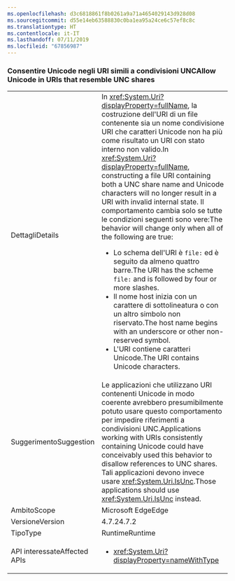 ```yaml
---
ms.openlocfilehash: d3c6818861f8b0261a9a71a4654029143d928d08
ms.sourcegitcommit: d55e14eb63588830c0ba1ea95a24ce6c57ef8c8c
ms.translationtype: HT
ms.contentlocale: it-IT
ms.lasthandoff: 07/11/2019
ms.locfileid: "67856987"
---
```

### <a name="allow-unicode-in-uris-that-resemble-unc-shares"></a><span data-ttu-id="7ac53-101">Consentire Unicode negli URI simili a condivisioni UNC</span><span class="sxs-lookup"><span data-stu-id="7ac53-101">Allow Unicode in URIs that resemble UNC shares</span></span>

|   |   |
|---|---|
|<span data-ttu-id="7ac53-102">Dettagli</span><span class="sxs-lookup"><span data-stu-id="7ac53-102">Details</span></span>|<span data-ttu-id="7ac53-103">In <xref:System.Uri?displayProperty=fullName>, la costruzione dell'URI di un file contenente sia un nome condivisione URI che caratteri Unicode non ha più come risultato un URI con stato interno non valido.</span><span class="sxs-lookup"><span data-stu-id="7ac53-103">In <xref:System.Uri?displayProperty=fullName>, constructing a file URI containing both a UNC share name and Unicode characters will no longer result in a URI with invalid internal state.</span></span> <span data-ttu-id="7ac53-104">Il comportamento cambia solo se tutte le condizioni seguenti sono vere:</span><span class="sxs-lookup"><span data-stu-id="7ac53-104">The behavior will change only when all of the following are true:</span></span><ul><li><span data-ttu-id="7ac53-105">Lo schema dell'URI è <code>file:</code> ed è seguito da almeno quattro barre.</span><span class="sxs-lookup"><span data-stu-id="7ac53-105">The URI has the scheme <code>file:</code> and is followed by four or more slashes.</span></span></li><li><span data-ttu-id="7ac53-106">Il nome host inizia con un carattere di sottolineatura o con un altro simbolo non riservato.</span><span class="sxs-lookup"><span data-stu-id="7ac53-106">The host name begins with an underscore or other non-reserved symbol.</span></span></li><li><span data-ttu-id="7ac53-107">L'URI contiene caratteri Unicode.</span><span class="sxs-lookup"><span data-stu-id="7ac53-107">The URI contains Unicode characters.</span></span></li></ul>|
|<span data-ttu-id="7ac53-108">Suggerimento</span><span class="sxs-lookup"><span data-stu-id="7ac53-108">Suggestion</span></span>|<span data-ttu-id="7ac53-109">Le applicazioni che utilizzano URI contenenti Unicode in modo coerente avrebbero presumibilmente potuto usare questo comportamento per impedire riferimenti a condivisioni UNC.</span><span class="sxs-lookup"><span data-stu-id="7ac53-109">Applications working with URIs consistently containing Unicode could have conceivably used this behavior to disallow references to UNC shares.</span></span> <span data-ttu-id="7ac53-110">Tali applicazioni devono invece usare <xref:System.Uri.IsUnc>.</span><span class="sxs-lookup"><span data-stu-id="7ac53-110">Those applications should use <xref:System.Uri.IsUnc> instead.</span></span>|
|<span data-ttu-id="7ac53-111">Ambito</span><span class="sxs-lookup"><span data-stu-id="7ac53-111">Scope</span></span>|<span data-ttu-id="7ac53-112">Microsoft Edge</span><span class="sxs-lookup"><span data-stu-id="7ac53-112">Edge</span></span>|
|<span data-ttu-id="7ac53-113">Versione</span><span class="sxs-lookup"><span data-stu-id="7ac53-113">Version</span></span>|<span data-ttu-id="7ac53-114">4.7.2</span><span class="sxs-lookup"><span data-stu-id="7ac53-114">4.7.2</span></span>|
|<span data-ttu-id="7ac53-115">Tipo</span><span class="sxs-lookup"><span data-stu-id="7ac53-115">Type</span></span>|<span data-ttu-id="7ac53-116">Runtime</span><span class="sxs-lookup"><span data-stu-id="7ac53-116">Runtime</span></span>|
|<span data-ttu-id="7ac53-117">API interessate</span><span class="sxs-lookup"><span data-stu-id="7ac53-117">Affected APIs</span></span>|<ul><li><xref:System.Uri?displayProperty=nameWithType></li></ul>|

